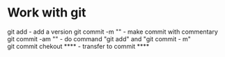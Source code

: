 # Work with git

git add - add a version
git commit -m "" - make commit with commentary  
git commit -am "" - do  command "git add" and "git commit - m"  
git commit chekout **** - transfer to commit ****